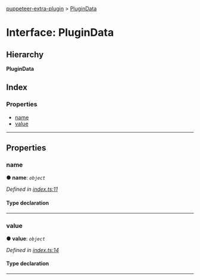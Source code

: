 [puppeteer-extra-plugin](../README.md) > [PluginData](../interfaces/plugindata.md)

# Interface: PluginData

## Hierarchy

**PluginData**

## Index

### Properties

* [name](plugindata.md#name)
* [value](plugindata.md#value)

---

## Properties

<a id="name"></a>

###  name

**● name**: *`object`*

*Defined in [index.ts:11](https://github.com/berstend/puppeteer-extra/blob/17e693c/packages/puppeteer-extra-plugin/src/index.ts#L11)*

#### Type declaration

[key: `string`]: `any`

___
<a id="value"></a>

###  value

**● value**: *`object`*

*Defined in [index.ts:14](https://github.com/berstend/puppeteer-extra/blob/17e693c/packages/puppeteer-extra-plugin/src/index.ts#L14)*

#### Type declaration

[key: `string`]: `any`

___

